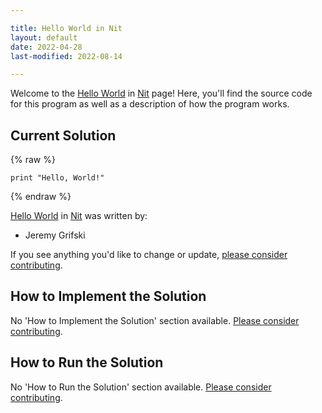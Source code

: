 ```yaml
---

title: Hello World in Nit
layout: default
date: 2022-04-28
last-modified: 2022-08-14

---
```


Welcome to the [Hello World](https://sampleprograms.io/projects/hello-world) in [Nit](https://sampleprograms.io/languages/nit) page! Here, you'll find the source code for this program as well as a description of how the program works.

## Current Solution

{% raw %}

```nit
print "Hello, World!"
```

{% endraw %}

[Hello World](https://sampleprograms.io/projects/hello-world) in [Nit](https://sampleprograms.io/languages/nit) was written by:

- Jeremy Grifski

If you see anything you'd like to change or update, [please consider contributing](https://github.com/TheRenegadeCoder/sample-programs).

## How to Implement the Solution

No 'How to Implement the Solution' section available. [Please consider contributing](https://github.com/TheRenegadeCoder/sample-programs-website).

## How to Run the Solution

No 'How to Run the Solution' section available. [Please consider contributing](https://github.com/TheRenegadeCoder/sample-programs-website).
